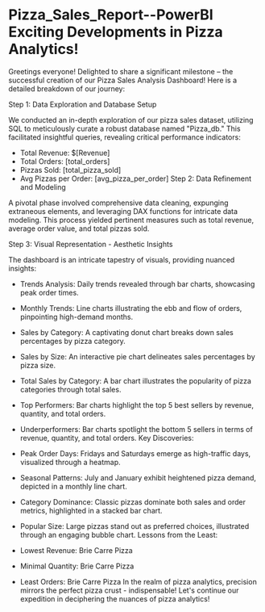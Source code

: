 # Pizza_Sales_Report--PowerBI Exciting Developments in Pizza Analytics!

Greetings everyone! Delighted to share a significant milestone – the successful creation of our Pizza Sales Analysis Dashboard! Here is a detailed breakdown of our journey:

Step 1: Data Exploration and Database Setup

We conducted an in-depth exploration of our pizza sales dataset, utilizing SQL to meticulously curate a robust database named "Pizza_db." This facilitated insightful queries, revealing critical performance indicators:

* Total Revenue: $[Revenue]
* Total Orders: [total_orders]
* Pizzas Sold: [total_pizza_sold]
* Avg Pizzas per Order: [avg_pizza_per_order]
Step 2: Data Refinement and Modeling

A pivotal phase involved comprehensive data cleaning, expunging extraneous elements, and leveraging DAX functions for intricate data modeling. This process yielded pertinent measures such as total revenue, average order value, and total pizzas sold.

Step 3: Visual Representation - Aesthetic Insights

The dashboard is an intricate tapestry of visuals, providing nuanced insights:

* Trends Analysis: Daily trends revealed through bar charts, showcasing peak order times.
* Monthly Trends: Line charts illustrating the ebb and flow of orders, pinpointing high-demand months.
* Sales by Category: A captivating donut chart breaks down sales percentages by pizza category.
* Sales by Size: An interactive pie chart delineates sales percentages by pizza size.
* Total Sales by Category: A bar chart illustrates the popularity of pizza categories through total sales.
* Top Performers: Bar charts highlight the top 5 best sellers by revenue, quantity, and total orders.
* Underperformers: Bar charts spotlight the bottom 5 sellers in terms of revenue, quantity, and total orders.
Key Discoveries:

* Peak Order Days: Fridays and Saturdays emerge as high-traffic days, visualized through a heatmap.
* Seasonal Patterns: July and January exhibit heightened pizza demand, depicted in a monthly line chart.
* Category Dominance: Classic pizzas dominate both sales and order metrics, highlighted in a stacked bar chart.
* Popular Size: Large pizzas stand out as preferred choices, illustrated through an engaging bubble chart.
Lessons from the Least:

* Lowest Revenue: Brie Carre Pizza
* Minimal Quantity: Brie Carre Pizza
* Least Orders: Brie Carre Pizza
In the realm of pizza analytics, precision mirrors the perfect pizza crust - indispensable!  Let's continue our expedition in deciphering the nuances of pizza analytics!
